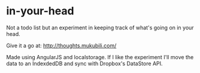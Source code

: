 in-your-head
============

Not a todo list but an experiment in keeping track of what's going on in your head.

Give it a go at: http://thoughts.mukubili.com/

Made using AngularJS and localstorage. If I like the experiment I'll move the data to an IndexdedDB and sync with Dropbox's DataStore API.
